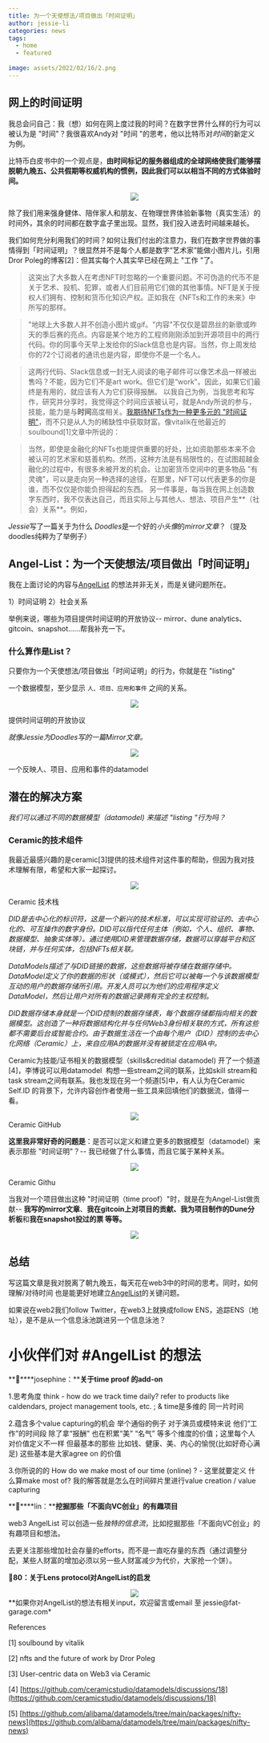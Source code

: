 ```yaml
---
title: 为一个天使想法/项目做出「时间证明」
author: jessie-li
categories: news
tags:
  - home
  - featured
 
image: assets/2022/02/16/2.png
---
```


## 网上的时间证明

我总会问自己：我（想）如何在网上度过我的时间？在数字世界什么样的行为可以被认为是 "时间"？我很喜欢Andy对 "时间 "的思考，他以比特币对*时间*的新定义为例。

比特币白皮书中的一个观点是，**由时间标记的服务器组成的全球网络使我们能够摆脱朝九晚五、公共假期等权威机构的惯例，因此我们可以以相当不同的方式体验时间。**

<div align=center><img src="/assets/2022/02/16/2.png"/></div>

除了我们用来强身健体、陪伴家人和朋友、在物理世界体验新事物（真实生活）的时间外，其余的时间都在数字盒子里出现。显然，我们投入进去时间越来越长。

我们如何充分利用我们的时间？如何让我们付出的注意力，我们在数字世界做的事情得到「时间证明」？很显然并不是每个人都是数字“艺术家”能做小图片儿，引用Dror Poleg的博客[2]：但其实每个人其实早已经在网上 "工作 "了。

>这突出了大多数人在考虑NFT时忽略的一个重要问题。不可伪造的代币不是关于艺术、投机、犯罪，或者人们目前用它们做的其他事情。NFT是关于授权人们拥有、控制和货币化知识产权。正如我在《NFTs和工作的未来》中所写的那样。

>"地球上大多数人并不创造小图片或gif。"内容"不仅仅是碧昂丝的新歌或昨天的季后赛的亮点。内容是某个地方的工程师刚刚添加到开源项目中的两行代码。你的同事今天早上发给你的Slack信息也是内容。当然，你上周发给你的72个订阅者的通讯也是内容，即使你不是一个名人。 

>这两行代码、Slack信息或一封无人阅读的电子邮件可以像艺术品一样被出售吗？不能，因为它们不是art work。但它们是“work"。因此，如果它们最终是有用的，就应该有人为它们获得报酬。
以我自己为例，当我思考和写作，研究并分享时，我觉得这个时间应该被认可，就是Andy所说的参与，技能，能力是与**时间**高度相关。[我期待NFTs作为一种更多元的 "时间证明"](http://mp.weixin.qq.com/s?__biz=MzU5NjQxNzQ3Mw==&mid=2247485073&idx=1&sn=07853b55645be04085ba74834b3e002b&chksm=fe62483fc915c12974201d08b15c8130b4bdaa8dcb531a1eb4abeca51b67fdfc3a92fea588ab&scene=21#wechat_redirect)，而不只是从人为的稀缺性中获取财富。像vitalik在他最近的soulbound[1]文章中所说的：


>当然，即使是金融化的NFTs也能提供重要的好处，比如资助那些本来不会被认可的艺术家和慈善机构。然而，这种方法是有局限性的，在试图超越金融化的过程中，有很多未被开发的机会。让加密货币空间中的更多物品 "有灵魂"，可以是走向另一种选择的途径，在那里，NFT可以代表更多的你是谁，而不仅仅是你能负担得起的东西。
另一件事是，每当我在网上创造数字东西时，我不仅表达自己，而且实际上与其他人、想法、项目产生**（社会）关系**。例如，

*Jessie*写了一篇关于为什么 *Doodles*是一个好的*小头像*的*mirror文章*？（提及doodles纯粹为了举例子）

## Angel-List：为一个天使想法/项目做出「时间证明」

我在上面讨论的内容与[AngelList](http://mp.weixin.qq.com/s?__biz=MzU5NjQxNzQ3Mw==&mid=2247487038&idx=1&sn=4891eb35d12f331d68066fdf7fd0ae65&chksm=fe624090c915c986f3aba2d2b6a339b57489664d69e160a4ac97cdc94ce9aba79602a11bd493&scene=21#wechat_redirect) 的想法并非无关，而是关键问题所在。

1）时间证明 2）社会关系

举例来说，哪些为项目提供时间证明的开放协议-- mirror、dune analytics、gitcoin、snapshot......帮我补充一下。

### 什么算作是List？

只要你为一个天使想法/项目做出「时间证明」的行为，你就是在 "listing"

一个数据模型，至少显示 `人、项目、应用和事件` 之间的关系。

<div align=center><img src="/assets/2022/02/16/3.png"/></div>

提供时间证明的开放协议

*就像Jessie为Doodles写的一篇Mirror文章。*

<div align=center><img src="/assets/2022/02/16/4.png"/></div>

一个反映人、项目、应用和事件的datamodel

## 潜在的解决方案

*我们可以通过不同的数据模型（datamodel) 来描述 "listing "行为吗？*

### Ceramic的技术组件

我最近最感兴趣的是ceramic[3]提供的技术组件对这件事的帮助，但因为我对技术理解有限，希望和大家一起探讨。

<div align=center><img src="/assets/2022/02/16/5.png"/></div>

Ceramic 技术栈

*DID是去中心化的标识符，这是一个新兴的技术标准，可以实现可验证的、去中心化的、可互操作的数字身份。DID可以指代任何主体（例如，个人、组织、事物、数据模型、抽象实体等）。通过使用DID来管理数据存储，数据可以穿越平台和区块链，并与任何实体，包括NFTs相关联。*

*DataModels描述了与DID链接的数据，这些数据将被存储在数据存储中。DataModel定义了你的数据的形状（或模式），然后它可以被每一个与该数据模型互动的用户的数据存储所引用。开发人员可以为他们的应用程序定义DataModel，然后让用户对所有的数据记录拥有完全的主权控制。*

*DID数据存储本身就是一个DID控制的数据存储表，每个数据存储都指向相关的数据模型。这创造了一种将数据结构化并与任何Web3身份相关联的方式，所有这些都不需要后台或智能合约。由于数据生活在一个由每个用户（DID）控制的去中心化网络（Ceramic）上，来自应用A的数据并没有被锁定在应用A中。*

Ceramic为技能/证书相关的数据模型（skills&creditial datamodel) 开了一个频道[4]，李博说可以用datamodel  构想一些stream之间的联系，比如skill stream和task stream之间有联系。我也发现在另一个频道[5]中，有人认为在Ceramic Self.ID 的背景下，允许内容创作者使用一些工具来回填他们的数据流，值得一看。

<div align=center><img src="/assets/2022/02/16/6.png"/></div>
Ceramic GitHub

**这里我非常好奇的问题是**：是否可以定义和建立更多的数据模型（datamodel）来表示那些 "时间证明"？-- 我已经做了什么事情，而且它属于某种关系。

<div align=center><img src="/assets/2022/02/16/7.png"/></div>

Ceramic Githu

当我对一个项目做出这种 "时间证明（time proof）"时，就是在为Angel-List做贡献-- **我写的mirror文章**、**我在gitcoin上对项目的贡献、我为项目制作的Dune分析板**和**我在snapshot投过的票 等等。**
<div align=center><img src="/assets/2022/02/16/8.png"/></div>

## 总结

写这篇文章是我对脱离了朝九晚五，每天花在web3中的时间的思考。同时，如何理解/对待时间 也是能更好地建立[AngelList](http://mp.weixin.qq.com/s?__biz=MzU5NjQxNzQ3Mw==&mid=2247487038&idx=1&sn=4891eb35d12f331d68066fdf7fd0ae65&chksm=fe624090c915c986f3aba2d2b6a339b57489664d69e160a4ac97cdc94ce9aba79602a11bd493&scene=21#wechat_redirect)的关键问题。

如果说在web2我们follow Twitter，在web3上就换成follow ENS，追踪ENS（地址），是不是从一个信息泳池跳进另一个信息泳池？

# 小伙伴们对 #AngelList 的想法

**🌱****josephine：****关于time proof 的add-on**


1.思考角度 think - how do we track time daily? refer to products like caldendars, project management tools, etc. ; & time是多维的 同一片时间

2.蕴含多个value capturing的机会 举个通俗的例子 对于演员或模特来说 他们“工作”的时间段 除了拿“报酬” 也在积累“美” “名气” 等多个维度的价值；这里每个人对价值定义不一样 但最基本的那些 比如钱、健康、美、内心的愉悦(比如好奇心满足) 这些基本是大家agree on 的价值

3.你所说的的 How do we make most of our time (online) ? - 这里就要定义 什么算make most of? 我的解答就是怎么在时间碎片里进行value creation / value capturing

**🌱****lin：****挖掘那些「不面向VC创业」的有趣项目**

web3 AngelList 可以创造一些*独特的信息流*，比如挖掘那些「不面向VC创业」的有趣项目和想法。

去更关注那些增加社会存量的efforts，而不是一直吃存量的东西（通过调整分配，某些人财富的增加必须以另一些人财富减少为代价，大家抢一个饼）。

**🌱****80****：关于Lens protocol对AngelList的启发**


<div align=center><img src="/assets/2022/02/16/9.png"/></div>
**如果你对AngelList的想法有相关input，欢迎留言或email 至 jessie@fat-garage.com*

References

[1] soulbound by vitalik

[2] nfts and the future of work by Dror Poleg

[3] User-centric data on Web3 via Ceramic

[4] [https://github.com/ceramicstudio/datamodels/discussions/18](https://github.com/ceramicstudio/datamodels/discussions/18)

[5] [https://github.com/alibama/datamodels/tree/main/packages/nifty-news](https://github.com/alibama/datamodels/tree/main/packages/nifty-news)

 

